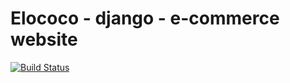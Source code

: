 # Elococo - django - e-commerce website

[![Build Status](https://www.travis-ci.com/ivan-fr/elococo.svg?branch=master)](https://www.travis-ci.com/ivan-fr/elococo)